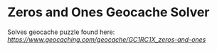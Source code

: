 # Zeros and Ones Geocache Solver

Solves geocache puzzle found here: _https://www.geocaching.com/geocache/GC1RC1X_zeros-and-ones_
